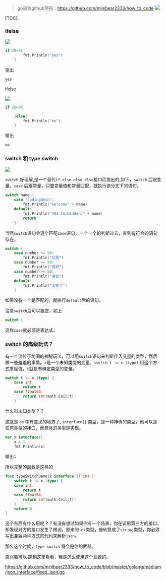 > go语言github项目：https://github.com/minibear2333/how_to_code
![](https://coding3min.oss-accelerate.aliyuncs.com/coding3min/2020-04-14-125225.jpg)

[TOC]

### ifelse
![](https://coding3min.oss-accelerate.aliyuncs.com/coding3min/2020-04-14-125215.jpg)

```go
if 20>0{
		fmt.Println("yes")
	}
```
输出
```go
yes
```

ifelse

![](https://coding3min.oss-accelerate.aliyuncs.com/coding3min/2020-04-14-125252.jpg)

```go
if 20<0{

	}else{
		fmt.Println("no")
	}
```
输出
```go
no
```

### switch 和  type switch

![](https://coding3min.oss-accelerate.aliyuncs.com/coding3min/2020-04-14-125322.jpg)

`switch` 好理解,是一个替代`if else else else`接口而提出的,如下，`switch` 后跟变量，`case` 后跟常量，只要变量值和常量匹配，就执行该分支下的语句。
```go
switch name {
	case "coding3min":
		fmt.Println("welcome" + name)
	default:
		fmt.Println("403 forbidden:" + name)
		return
	}
```

当然`switch`语句会逐个匹配`case`语句，一个一个的判断过去，直到有符合的语句存在。
```go
switch {
	case number >= 90:
		fmt.Println("优秀")
	case number >= 80:
		fmt.Println("良好")
	case number >= 60:
		fmt.Println("凑合")
	default:
		fmt.Println("太搓了")
	}
```
如果没有一个是匹配的，就执行`default`后的语句。

注意`switch`后可以跟空，如上
```go
switch {
```
这样`case`就必须是表达式。

### switch 的高级玩法？

有一个流传于坊间的神秘玩法，可以用`switch`语句来判断传入变量的类型，然后做一些羞羞的事情。`x`是一个未知类型的变量，`switch t := x.(type)` 用这个方式来赋值，`t`就是有确定类型的变量。

```go
switch t := x.(type) {
	case int:
		return t
	case float64:
		return int(math.Ceil(t))
	}
```

什么叫未知类型？？

这就是 `go` 中有意思的地方了, `interface{}` 类型，是一种神奇的类型，他可以是任何类型的接口，而具体的类型是实现。
```go
var x interface{}
	x = 1
	fmt.Println(x)
```
输出`1`

所以完整的函数是这样的
```go
func typeSwitchDemo(x interface{}) int {
	switch t := x.(type) {
	case int:
		return t
	case float64:
		return int(math.Ceil(t))
	}
	return 0
}
```
这个东西有什么用呢？？有没有想过如果你有一个场景，你在调用第三方的接口，却发现对方的接口发生了微调，原来的`int`类型，被转换成了`string`类型，你必须写出兼容两种方式的代码来解析`json`。

那么这个时候，`type switch` 将会是你的武器。

感兴趣可以 跑到这里看看，我是怎么使用这个武器的。

https://github.com/minibear2333/how_to_code/blob/master/golang/medium/json_interface/fixed_json.go


